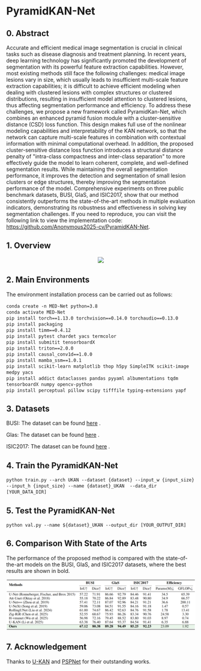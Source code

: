 # PyramidKAN-Net

## 0. Abstract

Accurate and efficient medical image segmentation is crucial in clinical tasks such as disease diagnosis and treatment planning. In recent years, deep learning technology has significantly promoted the development of segmentation with its powerful feature extraction capabilities. However, most existing methods still face the following challenges: medical image lesions vary in size, which usually leads to insufficient multi-scale feature extraction capabilities; it is difficult to achieve efficient modeling when dealing with clustered lesions with complex structures or clustered distributions, resulting in insufficient model attention to clustered lesions, thus affecting segmentation performance and efficiency. To address these challenges, we propose a new framework called PyramidKan-Net, which combines an enhanced pyramid fusion module with a cluster-sensitive distance (CSD) loss function. This design makes full use of the nonlinear modeling capabilities and interpretability of the KAN network, so that the network can capture multi-scale features in combination with contextual information with minimal computational overhead. In addition, the proposed cluster-sensitive distance loss function introduces a structural distance penalty of "intra-class compactness and inter-class separation" to more effectively guide the model to learn coherent, complete, and well-defined segmentation results. While maintaining the overall segmentation performance, it improves the detection and segmentation of small lesion clusters or edge structures, thereby improving the segmentation performance of the model. Comprehensive experiments on three public benchmark datasets, BUSI, GlaS, and ISIC2017, show that our method consistently outperforms the state-of-the-art methods in multiple evaluation indicators, demonstrating its robustness and effectiveness in solving key segmentation challenges. If you need to reproduce, you can visit the following link to view the implementation code: https://github.com/Anonymous2025-cv/PyramidKAN-Net.


## 1. Overview

<div align="center">
<img src="Figs/PyramidKAN-Net.jpg" />
</div>



## 2. Main Environments

The environment installation process can be carried out as follows:

```
conda create -n MED-Net python=3.8
conda activate MED-Net
pip install torch==1.13.0 torchvision==0.14.0 torchaudio==0.13.0 
pip install packaging
pip install timm==0.4.12
pip install pytest chardet yacs termcolor
pip install submitit tensorboardX
pip install triton==2.0.0
pip install causal_conv1d==1.0.0  
pip install mamba_ssm==1.0.1
pip install scikit-learn matplotlib thop h5py SimpleITK scikit-image medpy yacs
pip install addict dataclasses pandas pyyaml albumentations tqdm tensorboardX numpy opencv-python
pip install perceptual pillow scipy tifffile typing-extensions yapf
```



## 3. Datasets

BUSI: The dataset can be found [here](https://www.kaggle.com/datasets/aryashah2k/breast-ultrasound-images-dataset) .

Glas: The dataset can be found [here](https://websignon.warwick.ac.uk/origin/slogin?shire=https%3A%2F%2Fwarwick.ac.uk%2Fsitebuilder2%2Fshire-read&providerId=urn%3Awarwick.ac.uk%3Asitebuilder2%3Aread%3Aservice&target=https%3A%2F%2Fwarwick.ac.uk%2Ffac%2Fcross_fac%2Ftia%2Fdata%2Fglascontest&status=notloggedin) .

ISIC2017: The dataset can be found [here](https://challenge.isic-archive.com/data/) .





## 4. Train the PyramidKAN-Net

```
python train.py --arch UKAN --dataset {dataset} --input_w {input_size} --input_h {input_size} --name {dataset}_UKAN  --data_dir [YOUR_DATA_DIR]
```



## 5. Test the PyramidKAN-Net 

```
python val.py --name ${dataset}_UKAN --output_dir [YOUR_OUTPUT_DIR] 
```



## 6. Comparison With State of the Arts

The performance of the proposed method is compared with the state-of-the-art models on the BUSI, GlaS, and ISIC2017 datasets, where the best results are shown in bold.

<div align="center">
<img src="Figs/Table1.png" />
</div>



## 7. Acknowledgement

Thanks to [U-KAN](https://github.com/Zhaoyi-Yan/U-KAN) and [PSPNet](https://github.com/hszhao/PSPNet) for their outstanding works.
